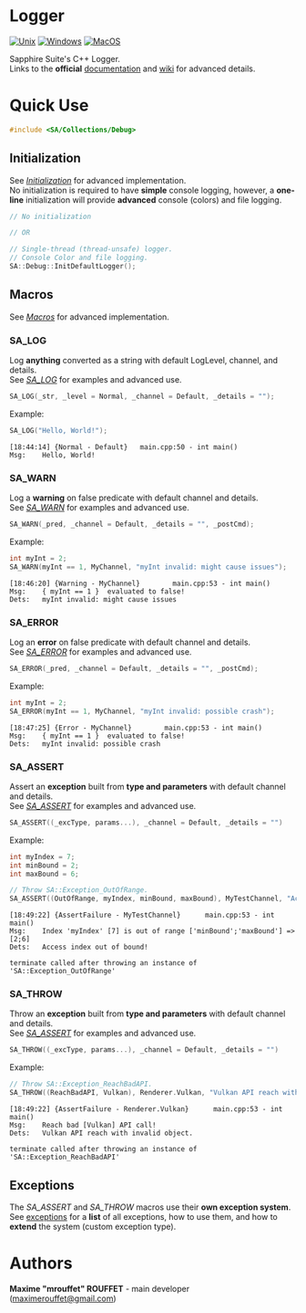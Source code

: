 # Logger

[![Unix](https://github.com/SapphireSuite/Logger/actions/workflows/test_unix.yml/badge.svg)](https://github.com/SapphireSuite/Logger/actions/workflows/test_unix.yml)
[![Windows](https://github.com/SapphireSuite/Logger/actions/workflows/test_windows.yml/badge.svg)](https://github.com/SapphireSuite/Logger/actions/workflows/test_windows.yml)
[![MacOS](https://github.com/SapphireSuite/Logger/actions/workflows/test_macos.yml/badge.svg)](https://github.com/SapphireSuite/Logger/actions/workflows/test_macos.yml)

Sapphire Suite's C++ Logger.\
Links to the **official** [documentation](https://SapphireSuite.github.io/Logger/) and [wiki](https://github.com/SapphireSuite/Logger/wiki) for advanced details.



# Quick Use
```cpp
#include <SA/Collections/Debug>
```
## Initialization
See [_Initialization_](https://github.com/SapphireSuite/Logger/wiki/Initialization) for advanced implementation.\
No initialization is required to have **simple** console logging, however, a **one-line** initialization will provide **advanced** console (colors) and file logging.
```cpp
// No initialization

// OR

// Single-thread (thread-unsafe) logger.
// Console Color and file logging.
SA::Debug::InitDefaultLogger();
```

## Macros
See [_Macros_](https://github.com/SapphireSuite/Logger/wiki/Macros) for advanced implementation.

### SA_LOG
Log **anything** converted as a string with default LogLevel, channel, and details.\
See [_SA_LOG_](https://github.com/SapphireSuite/Logger/wiki/Macros#sa_log) for examples and advanced use.
```cpp
SA_LOG(_str, _level = Normal, _channel = Default, _details = "");
```
Example:
```cpp
SA_LOG("Hello, World!");
```
```
[18:44:14] {Normal - Default}   main.cpp:50 - int main()
Msg:    Hello, World!
```

### SA_WARN
Log a **warning** on false predicate with default channel and details.\
See [_SA_WARN_](https://github.com/SapphireSuite/Logger/wiki/Macros#sa_warn) for examples and advanced use.
```cpp
SA_WARN(_pred, _channel = Default, _details = "", _postCmd);
```
Example:
```cpp
int myInt = 2;
SA_WARN(myInt == 1, MyChannel, "myInt invalid: might cause issues");
```
```
[18:46:20] {Warning - MyChannel}        main.cpp:53 - int main()
Msg:    { myInt == 1 }  evaluated to false!
Dets:   myInt invalid: might cause issues
```

### SA_ERROR
Log an **error** on false predicate with default channel and details.\
See [_SA_ERROR_](https://github.com/SapphireSuite/Logger/wiki/Macros#sa_error) for examples and advanced use.
```cpp
SA_ERROR(_pred, _channel = Default, _details = "", _postCmd);
```
Example:
```cpp
int myInt = 2;
SA_ERROR(myInt == 1, MyChannel, "myInt invalid: possible crash");
```
```
[18:47:25] {Error - MyChannel}        main.cpp:53 - int main()
Msg:    { myInt == 1 }  evaluated to false!
Dets:   myInt invalid: possible crash
```

### SA_ASSERT
Assert an **exception** built from **type and parameters** with default channel and details.\
See [_SA_ASSERT_](https://github.com/SapphireSuite/Logger/wiki/Macros#sa_assert) for examples and advanced use.
```cpp
SA_ASSERT((_excType, params...), _channel = Default, _details = "")
```
Example:
```cpp
int myIndex = 7;
int minBound = 2;
int maxBound = 6;

// Throw SA::Exception_OutOfRange.
SA_ASSERT((OutOfRange, myIndex, minBound, maxBound), MyTestChannel, "Access index out of bound!")
```
```
[18:49:22] {AssertFailure - MyTestChannel}      main.cpp:53 - int main()
Msg:    Index 'myIndex' [7] is out of range ['minBound';'maxBound'] => [2;6]
Dets:   Access index out of bound!

terminate called after throwing an instance of 'SA::Exception_OutOfRange'
```

### SA_THROW
Throw an **exception** built from **type and parameters** with default channel and details.\
See [_SA_ASSERT_](https://github.com/SapphireSuite/Logger/wiki/Macros#sa_throw) for examples and advanced use.
```cpp
SA_THROW((_excType, params...), _channel = Default, _details = "")
```
Example:
```cpp
// Throw SA::Exception_ReachBadAPI.
SA_THROW((ReachBadAPI, Vulkan), Renderer.Vulkan, "Vulkan API reach with invalid object.")
```
```
[18:49:22] {AssertFailure - Renderer.Vulkan}      main.cpp:53 - int main()
Msg:    Reach bad [Vulkan] API call!
Dets:   Vulkan API reach with invalid object.

terminate called after throwing an instance of 'SA::Exception_ReachBadAPI'
```


## Exceptions
The _SA_ASSERT_ and _SA_THROW_ macros use their **own exception system**. See [exceptions](https://github.com/SapphireSuite/Logger/wiki/Exceptions) for a **list** of all exceptions, how to use them, and how to **extend** the system (custom exception type).



# Authors

**Maxime "mrouffet" ROUFFET** - main developer (maximerouffet@gmail.com)
